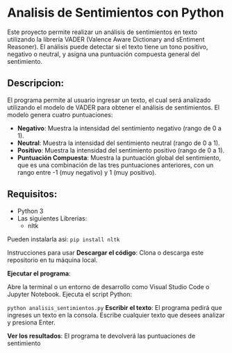 # Analisis de Sentimientos con Python
Este proyecto permite realizar un análisis de sentimientos en texto utilizando la librería VADER (Valence Aware Dictionary and sEntiment Reasoner). 
El análisis puede detectar si el texto tiene un tono positivo, negativo o neutral, y asigna una puntuación compuesta general del sentimiento.

## Descripcion:
El programa permite al usuario ingresar un texto, el cual será analizado utilizando el modelo de VADER para obtener el análisis de sentimientos. El modelo genera cuatro puntuaciones:

* **Negativo**: Muestra la intensidad del sentimiento negativo (rango de 0 a 1).
* **Neutral**: Muestra la intensidad del sentimiento neutral (rango de 0 a 1).
* **Positivo**: Muestra la intensidad del sentimiento positivo (rango de 0 a 1).
* **Puntuación Compuesta**: Muestra la puntuación global del sentimiento, que es una combinación de las tres puntuaciones anteriores, con un rango entre -1 (muy negativo) y 1 (muy positivo).

## Requisitos:
* Python 3
* Las siguientes Librerias:
    * nltk
  

Pueden instalarla asi:
`pip install nltk`


Instrucciones para usar
**Descargar el código**: Clona o descarga este repositorio en tu máquina local.

**Ejecutar el programa**:

Abre la terminal o un entorno de desarrollo como Visual Studio Code o Jupyter Notebook.
Ejecuta el script Python:

`python analisis_sentimientos.py`
**Escribir el texto**: El programa pedirá que ingreses un texto en la consola. Escribe cualquier texto que desees analizar y presiona Enter.

**Ver los resultados**: El programa te devolverá las puntuaciones de sentimiento
